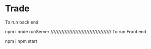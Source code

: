 # Trade
To run back end 

npm i 
node runServer
///////////////////////////////////////
To run Front end 

npm i 
npm start
